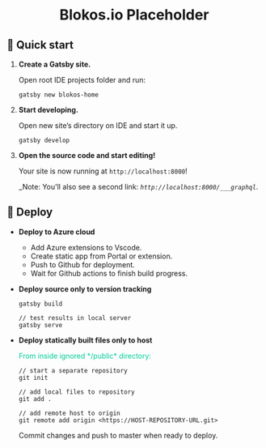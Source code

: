 <h1 align="center">
  Blokos.io Placeholder
</h1>

## 🚀 Quick start

1.  **Create a Gatsby site.**

    Open root IDE projects folder and run:

    ```shell
    gatsby new blokos-home
    ```

2.  **Start developing.**

    Open new site’s directory on IDE and start it up.

    ```shell
    gatsby develop
    ```

3.  **Open the source code and start editing!**

    Your site is now running at `http://localhost:8000`!

    _Note: You'll also see a second link: _`http://localhost:8000/___graphql`_.

## 💫 Deploy

- **Deploy to Azure cloud**

  - Add Azure extensions to Vscode.
  - Create static app from Portal or extension.
  - Push to Github for deployment.
  - Wait for Github actions to finish build progress.

- **Deploy source only to version tracking**

    ```shell
    gatsby build

    // test results in local server
    gatsby serve
    ```

- **Deploy statically built files only to host**

  <p style="color: #00CC99">
    From inside ignored */public* directory:
  </p>

    ```shell
    // start a separate repository
    git init

    // add local files to repository
    git add .

    // add remote host to origin
    git remote add origin <https://HOST-REPOSITORY-URL.git>
    ```

    Commit changes and push to master when ready to deploy.
